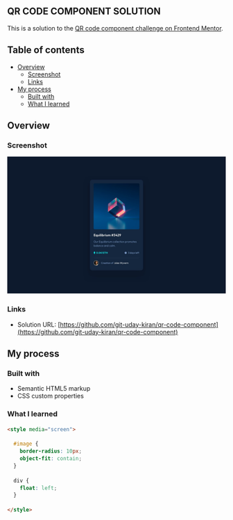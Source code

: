 ## QR CODE COMPONENT SOLUTION
This is a solution to the [QR code component challenge on Frontend Mentor](https://www.frontendmentor.io/challenges/qr-code-component-iux_sIO_H).

## Table of contents
- [Overview](#Overview)
  - [Screenshot](#Screenshot)
  - [Links](#Links)
- [My process](#my-process)
  - [Built with](#Built-with)
  - [What I learned](#What-i-learned)

## Overview

### Screenshot
![](./design/desktop-design.jpg)

### Links

- Solution URL: [https://github.com/git-uday-kiran/qr-code-component](https://github.com/git-uday-kiran/qr-code-component)

## My process

### Built with

- Semantic HTML5 markup
- CSS custom properties

### What I learned


```html
<style media="screen">

  #image {
    border-radius: 10px;
    object-fit: contain;
  }

  div {
    float: left;
  }

</style>
```
